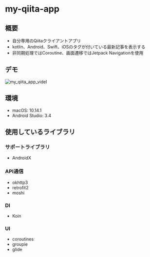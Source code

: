 # my-qiita-app

## 概要
* 自分専用のQiitaクライアントアプリ
* kotlin、Android、Swift、iOSのタグが付いている最新記事を表示する
* 非同期処理ではCoroutine、画面遷移ではJetpack Navigationを使用

## デモ
![my_qiita_app_videl](https://user-images.githubusercontent.com/12453846/58762446-0574cd80-858b-11e9-8500-3dbccb6674cc.gif)

## 環境
* macOS: 10.14.1
* Android Studio: 3.4

## 使用しているライブラリ
### サポートライブラリ
* AndroidX

### API通信
* okhttp3
* retrofit2
* moshi

### DI
* Koin

### UI
* coroutines
* groupie
* glide
